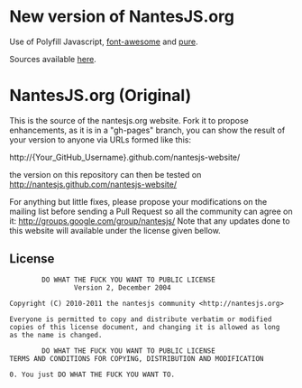 # New version of NantesJS.org

Use of Polyfill Javascript, [font-awesome][1] and [pure][2].

Sources available [here][3].

 [1]:http://fortawesome.github.io/Font-Awesome/icons/
 [2]:http://purecss.io/
 [3]:https://github.com/Gwivv/nantesjs-website-src

# NantesJS.org (Original)

This is the source of the nantesjs.org website. Fork it to propose enhancements, as it is in a "gh-pages" branch, you can show the result of your version to anyone via URLs formed like this:

http://{Your_GitHub_Username}.github.com/nantesjs-website/

the version on this repository can then be tested on http://nantesjs.github.com/nantesjs-website/

For anything but little fixes, please propose your modifications on the mailing list before sending a Pull Request so all the community can agree on it: http://groups.google.com/group/nantesjs/
Note that any updates done to this website will available under the license given bellow.


## License

            DO WHAT THE FUCK YOU WANT TO PUBLIC LICENSE
                    Version 2, December 2004

    Copyright (C) 2010-2011 the nantesjs community <http://nantesjs.org>

    Everyone is permitted to copy and distribute verbatim or modified
    copies of this license document, and changing it is allowed as long
    as the name is changed.

            DO WHAT THE FUCK YOU WANT TO PUBLIC LICENSE
    TERMS AND CONDITIONS FOR COPYING, DISTRIBUTION AND MODIFICATION

    0. You just DO WHAT THE FUCK YOU WANT TO.
